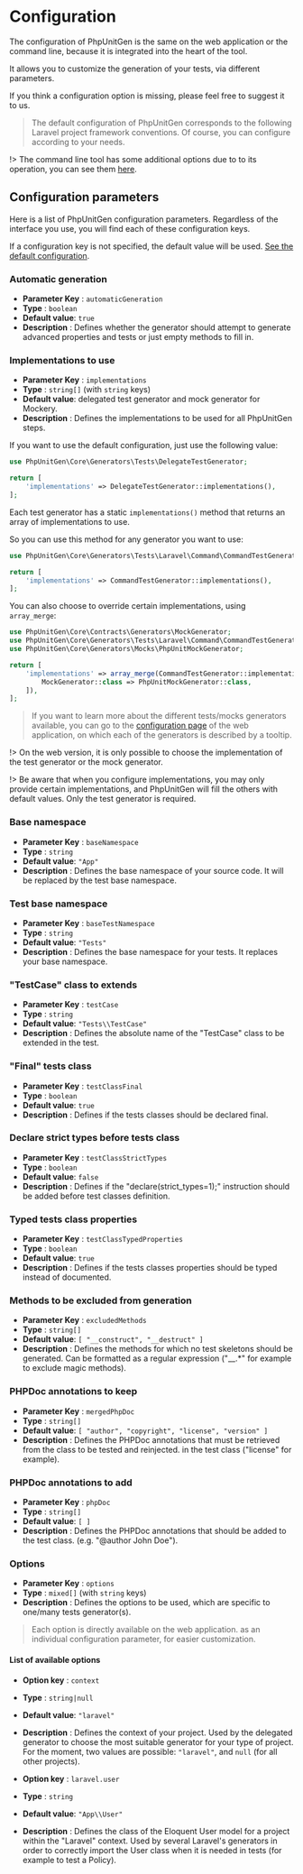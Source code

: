 # Configuration

The configuration of PhpUnitGen is the same on the web application or the command
line, because it is integrated into the heart of the tool.

It allows you to customize the generation of your tests, via different parameters.

If you think a configuration option is missing, please feel free to suggest it to us.

> The default configuration of PhpUnitGen corresponds to the following Laravel project
> framework conventions. Of course, you can configure according to your needs.

!> The command line tool has some additional options due to
to its operation, you can see them [here](/en/command-line.md#configuration).

## Configuration parameters

Here is a list of PhpUnitGen configuration parameters. Regardless of the interface
you use, you will find each of these configuration keys.

If a configuration key is not specified, the default value will be used.
[See the default configuration](https://github.com/paul-thebaud/phpunitgen-core/blob/main/config/phpunitgen.php).

### Automatic generation

* **Parameter Key** : `automaticGeneration`
* **Type** : `boolean`
* **Default value**: `true`
* **Description** : Defines whether the generator should attempt to generate advanced properties and tests
or just empty methods to fill in.

### Implementations to use

* **Parameter Key** : `implementations`
* **Type** : `string[]` (with `string` keys)
* **Default value**: delegated test generator and mock generator for Mockery.
* **Description** : Defines the implementations to be used for all PhpUnitGen steps.

If you want to use the default configuration, just use the following value:

```php
use PhpUnitGen\Core\Generators\Tests\DelegateTestGenerator;

return [
    'implementations' => DelegateTestGenerator::implementations(),
];
```

Each test generator has a static `implementations()` method that returns an array of implementations to use.

So you can use this method for any generator you want to use:

```php
use PhpUnitGen\Core\Generators\Tests\Laravel\Command\CommandTestGenerator;

return [
    'implementations' => CommandTestGenerator::implementations(),
];
```

You can also choose to override certain implementations, using `array_merge`:

```php
use PhpUnitGen\Core\Contracts\Generators\MockGenerator;
use PhpUnitGen\Core\Generators\Tests\Laravel\Command\CommandTestGenerator;
use PhpUnitGen\Core\Generators\Mocks\PhpUnitMockGenerator;

return [
    'implementations' => array_merge(CommandTestGenerator::implementations(), [
        MockGenerator::class => PhpUnitMockGenerator::class,
    ]),
];
```

> If you want to learn more about the different tests/mocks generators available, you can
> go to the [configuration page](https://phpunitgen.io/configuration) of the web
> application, on which each of the generators is described by a tooltip.

!> On the web version, it is only possible to choose the implementation of the test generator
or the mock generator.

!> Be aware that when you configure implementations, you may only provide certain implementations,
and PhpUnitGen will fill the others with default values. Only the test generator is required.

### Base namespace

* **Parameter Key** : `baseNamespace`
* **Type** : `string`
* **Default value**: `"App"`
* **Description** : Defines the base namespace of your source code. It will be replaced by the
test base namespace.

### Test base namespace

* **Parameter Key** : `baseTestNamespace`
* **Type** : `string`
* **Default value**: `"Tests"`
* **Description** : Defines the base namespace for your tests. It replaces your base namespace.

### "TestCase" class to extends

* **Parameter Key** : `testCase`
* **Type** : `string`
* **Default value**: `"Tests\\TestCase"`
* **Description** : Defines the absolute name of the "TestCase" class to be extended in the test.

### "Final" tests class

* **Parameter Key** : `testClassFinal`
* **Type** : `boolean`
* **Default value**: `true`
* **Description** : Defines if the tests classes should be declared final.

### Declare strict types before tests class

* **Parameter Key** : `testClassStrictTypes`
* **Type** : `boolean`
* **Default value**: `false`
* **Description** : Defines if the "declare(strict_types=1);" instruction should be added before test classes definition.

### Typed tests class properties

* **Parameter Key** : `testClassTypedProperties`
* **Type** : `boolean`
* **Default value**: `true`
* **Description** : Defines if the tests classes properties should be typed instead of documented.

### Methods to be excluded from generation

* **Parameter Key** : `excludedMethods`
* **Type** : `string[]`
* **Default value**: `[ "__construct", "__destruct" ]`
* **Description** : Defines the methods for which no test skeletons should be generated. Can be
formatted as a regular expression ("__.*" for example to exclude magic methods).

### PHPDoc annotations to keep

* **Parameter Key** : `mergedPhpDoc`
* **Type** : `string[]`
* **Default value**: `[ "author", "copyright", "license", "version" ]`
* **Description** : Defines the PHPDoc annotations that must be retrieved from the class to be tested and reinjected.
in the test class ("license" for example).

### PHPDoc annotations to add

* **Parameter Key** : `phpDoc`
* **Type** : `string[]`
* **Default value**: `[ ]`
* **Description** : Defines the PHPDoc annotations that should be added to the test class.
(e.g. "@author John Doe").

### Options

* **Parameter Key** : `options`
* **Type** : `mixed[]` (with `string` keys)
* **Description** : Defines the options to be used, which are specific to one/many
tests generator(s).

> Each option is directly available on the web application.
> as an individual configuration parameter, for easier customization.

#### List of available options

* **Option key** : `context`
* **Type** : `string|null`
* **Default value**: `"laravel"`
* **Description** : Defines the context of your project. Used by the delegated generator
to choose the most suitable generator for your type of project.
For the moment, two values are possible: `"laravel"`, and `null` (for all other projects).


* **Option key** : `laravel.user`
* **Type** : `string`
* **Default value**: `"App\\User"`
* **Description** : Defines the class of the Eloquent User model for a project within the "Laravel"
context. Used by several Laravel's generators in order to correctly import
the User class when it is needed in tests (for example to test a Policy).
